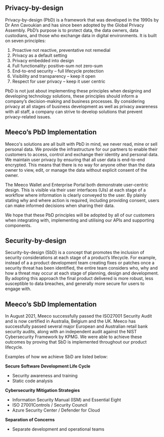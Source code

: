 ## Privacy-by-design

Privacy-by-design (PbD) is a framework that was developed in the 1990s by Dr Ann Cavoukian and has since been adopted by the Global Privacy Assembly. PbD’s purpose is to protect data, the data owners, data custodians, and those who exchange data in digital environments. It is built on seven principles:

1. Proactive not reactive, preventative not remedial
2. Privacy as a default setting
3. Privacy embedded into design
4. Full functionality: positive-sum not zero-sum
5. End-to-end security – full lifecycle protection
6. Visibility and transparency – keep it open
7. Respect for user privacy – keep it user centric

PbD is not just about implementing these principles when designing and developing technology solutions, these principles should inform a company’s decision-making and business processes. By considering privacy at all stages of business development as well as privacy awareness with all staff, a company can strive to develop solutions that prevent privacy-related issues.

## Meeco’s PbD Implementation

Meeco's solutions are all built with PbD in mind, we never read, mine or sell personal data. We provide the infrastructure for our partners to enable their customers to access, control and exchange their identity and personal data. We maintain user privacy by ensuring that all user data is end-to-end encrypted. This means that there is no way for anyone other than the data owner to view, edit, or manage the data without explicit consent of the owner.

The Meeco Wallet and Enterprise Portal both demonstrate user-centric design. This is visible via their user interfaces (UIs) at each stage of a workflow where information is clearly conveyed to the user. By plainly stating why and where action is required, including providing consent, users can make informed decisions when sharing their data.

We hope that these PbD principles will be adopted by all of our customers when integrating with, implementing and utilising our APIs and supporting components.

## Security-by-design

Security-by-design (SbD) is a concept that promotes the inclusion of security considerations at each stage of a product’s lifecycle. For example, instead of a a product development team creating fixes or patches once a security threat has been identified, the entire team considers who, why and how a threat may occur at each stage of planning, design and development. By adopting this approach the final product delivered is more robust, less susceptible to data breaches, and generally more secure for users to engage with.

## Meeco’s SbD Implementation

In August 2021, Meeco successfully passed the ISO27001 Security Audit and is now certified in Australia, Belgium and the UK. Meeco has successfully passed several major European and Australian retail bank security audits, along with an independent audit against the NIST Cybersecurity Framework by KPMG. We were able to achieve these outcomes by proving that SbD is implemented throughout our product lifecycle.

Examples of how we achieve SbD are listed below:

**Secure Software Development Life Cycle**
- Security awareness and training
- Static code analysis

**Cybersecurity Mitigation Strategies**
- Information Security Manual (ISM) and Essential Eight
- ISO 27001Controls / Security Council
- Azure Security Center / Defender for Cloud

**Separation of Concerns**
- Separate development and operational teams
